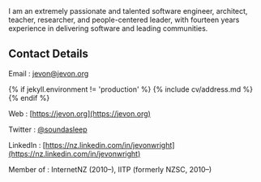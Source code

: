 <section class="abstract">
I am an extremely passionate and talented software engineer, architect, teacher, researcher, and
people-centered leader, with fourteen years experience in delivering software
and leading communities.
</section>

## Contact Details

Email
: [jevon@jevon.org](mailto:jevon@jevon.org)

{% if jekyll.environment != 'production' %}
{% include cv/address.md %}
{% endif %}

Web
: [https://jevon.org](https://jevon.org)

Twitter
: [@soundasleep](https://twitter.com/soundasleep)

LinkedIn
: [https://nz.linkedin.com/in/jevonwright](https://nz.linkedin.com/in/jevonwright)

Member of
: InternetNZ (2010&ndash;), IITP (formerly NZSC, 2010&ndash;)
